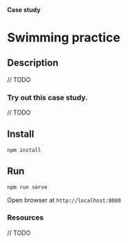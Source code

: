 #### Case study
# Swimming practice

## Description

// TODO

### Try out this case study.

// TODO

## Install

`npm install`

## Run

`npm run serve`

Open browser at `http://localhost:8080`

### Resources

// TODO